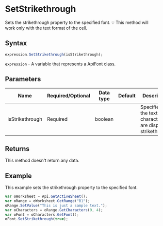 # SetStrikethrough

Sets the strikethrough property to the specified font.
💡 This method will work only with the text format of the cell.

## Syntax

```javascript
expression.SetStrikethrough(isStrikethrough);
```

`expression` - A variable that represents a [ApiFont](../ApiFont.md) class.

## Parameters

| **Name** | **Required/Optional** | **Data type** | **Default** | **Description** |
| ------------- | ------------- | ------------- | ------------- | ------------- |
| isStrikethrough | Required | boolean |  | Specifies that the text characters are displayed strikethrough. |

## Returns

This method doesn't return any data.

## Example

This example sets the strikethrough property to the specified font.

```javascript editor-xlsx
var oWorksheet = Api.GetActiveSheet();
var oRange = oWorksheet.GetRange("B1");
oRange.SetValue("This is just a sample text.");
var oCharacters = oRange.GetCharacters(9, 4);
var oFont = oCharacters.GetFont();
oFont.SetStrikethrough(true);
```
